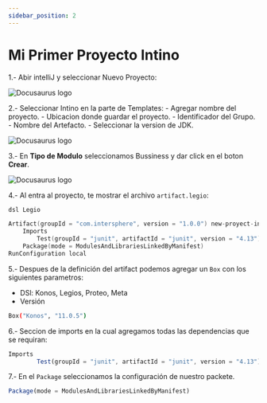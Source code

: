 ```yaml
---
sidebar_position: 2
---
```


# Mi Primer Proyecto Intino

1.- Abir intelliJ y seleccionar Nuevo Proyecto:

![Docusaurus logo](/img/intellij-2.png)

2.- Seleccionar Intino en la parte de Templates:
    - Agregar nombre del proyecto.
    - Ubicacion donde guardar el proyecto.
    - Identificador del Grupo.
    - Nombre del Artefacto.
    - Seleccionar la version de JDK.

![Docusaurus logo](/img/intellij-3.png)

3.- En **Tipo de Modulo** seleccionamos Bussiness y dar click en el boton **Crear**.

![Docusaurus logo](/img/intellij-4.png)

4.- Al entra al proyecto, te mostrar el archivo `artifact.legio`:
```kotlin title="artifact.legio"
dsl Legio

Artifact(groupId = "com.intersphere", version = "1.0.0") new-proyect-intino
	Imports
		Test(groupId = "junit", artifactId = "junit", version = "4.13")
	Package(mode = ModulesAndLibrariesLinkedByManifest)
RunConfiguration local
```

5.- Despues de la definición del artifact podemos agregar un `Box` con los siguientes parametros:
- DSl: Konos, Legios, Proteo, Meta
- Versión  
```bash
Box("Konos", "11.0.5")
```

6.- Seccion de imports en la cual agregamos todas las dependencias que se requiran:
```jsx
Imports
		Test(groupId = "junit", artifactId = "junit", version = "4.13")
```
7.- En el `Package` seleccionamos la configuración de nuestro packete.
```jsx
Package(mode = ModulesAndLibrariesLinkedByManifest)
```